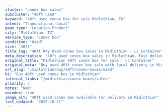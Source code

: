 ```yaml
---
cluster: "conex box sales"
subcluster: "40ft used"
keyword: "40ft used conex box for sale Midlothian, TX"
intent: "Transactional-Local"
page_type: "Location-Product"
city: "Midlothian, TX"
service_type: "conex box"
condition: "Used"
size: "40ft"
title_tag: "40ft R4y Used conex box Sales in Midlothian | LC Container"
meta_description: "40ft used conex box sales in Midlothian. Fast delivery, competitive pricing. Serving conex boxes area. Quote ID: N2Q. Call (214) 524-4168 for your free quote today."
original_title: "Midlothian 40ft conex box for sale | LC Container"
original_meta: "Buy used 40ft conex box sale with local delivery in Midlothian, TX. LC Container — local Since 2003. Request a fast quote today."
url_slug: "/midlothian/buy/40ft/conex-boxes/used"
h1: "Buy 40ft used conex box in Midlothian"
internal_links: "/midlothian/conex-boxes/sales"
priority: 3
notes: "NaN"
noindex: true
image_alt: "40ft used conex box available for delivery in Midlothian"
last_updated: "2025-10-21"
---
```


<!-- TODO: Add unique city/inventory copy, images, and internal links here. -->
